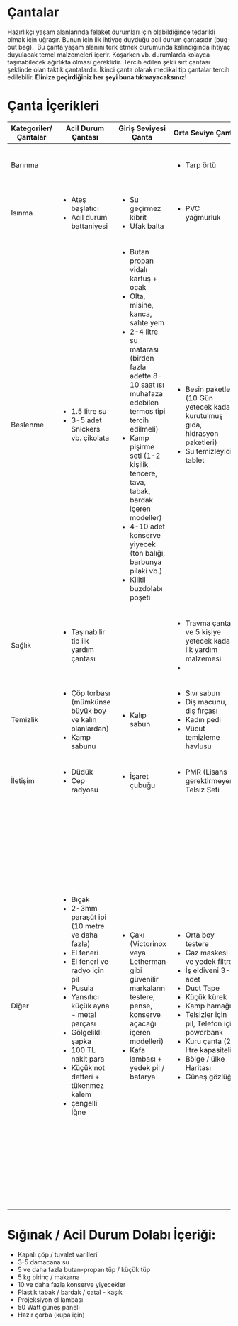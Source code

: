 # Çantalar
Hazırlıkçı yaşam alanlarında felaket durumları için olabildiğince tedarikli olmak için uğraşır.
Bunun için ilk ihtiyaç duyduğu acil durum çantasıdır (bug-out bag).  Bu çanta yaşam alanını terk etmek durumunda kalındığında ihtiyaç duyulacak temel malzemeleri içerir. Koşarken vb.  durumlarda kolayca taşınabilecek ağırlıkta olması gereklidir. Tercih edilen şekli sırt çantası şeklinde olan taktik çantalardır. İkinci çanta olarak medikal tip çantalar tercih edilebilir.
**Elinize geçirdiğiniz her şeyi buna tıkmayacaksınız!**

# Çanta İçerikleri
<table>
	<thead>
		<tr>
			<th>Kategoriler/Çantalar</th>
			<th>Acil Durum Çantası</th>
			<th>Giriş Seviyesi Çanta</th>
			<th>Orta Seviye Çanta</th>
			<th>İleri Seviye Çanta</th>
		</tr>
	</thead>
	<tbody>
		<tr>
			<td>Barınma</td>
			<td></td>
			<td></td>
			<td>
				<ul>
					<li>Tarp örtü</li>
				</ul>
			</td>
			<td>
				<ul>
					<li>Uyku tulumu</li>
					<li>çadır</li>
				</ul>
			</td>
		</tr>
		<tr>
			<td>Isınma</td>
			<td>
				<ul>
					<li>Ateş başlatıcı</li>
					<li>Acil durum battaniyesi</li>
				</ul>
			</td>
			<td>
				<ul>
					<li>Su geçirmez kibrit</li>
					<li>Ufak balta</li>
				</ul>
			</td>
			<td>
				<ul>
					<li>PVC yağmurluk</li>
				</ul>
			</td>
			<td>
				<ul>
					<li>Jel / Toz ısıtıcı paketler</li>
				</ul>
			</td>
		</tr>
		<tr>
			<td>Beslenme</td>
			<td>
				<ul>
					<li>1.5 litre su</li>
					<li>3-5 adet Snickers vb. çikolata</li>
				</ul>
			</td>
			<td>
				<ul>
					<li>Butan propan vidalı kartuş + ocak</li>
					<li>Olta, misine, kanca, sahte yem</li>
					<li>2-4 litre su matarası (birden fazla adette 8-10 saat ısı muhafaza edebilen termos tipi tercih edilmeli)</li>
					<li>Kamp pişirme seti (1-2 kişilik tencere, tava, tabak, bardak içeren modeller)</li>
					<li>4-10 adet konserve yiyecek (ton balığı, barbunya pilaki vb.)</li>
					<li>Kilitli buzdolabı poşeti</li>
				</ul>
			</td>
			<td>
				<ul>
					<li>Besin paketleri (10 Gün yetecek kadar, kurutulmuş gıda, hidrasyon paketleri)</li>
					<li>Su temizleyici tablet</li>
				</ul>
			</td>
			<td>
				<ul>
					<li>Su filtre sistemi</li>
				</ul>
			</td>
		</tr>
		<tr>
			<td>Sağlık</td>
			<td>
				<ul>
					<li>Taşınabilir tip ilk yardım çantası</li>
				</ul>
			</td>
			<td></td>
			<td>
				<ul>
					<li>Travma çantası ve 5 kişiye yetecek kadar ilk yardım malzemesi</li>
					<li></li>
				</ul>
			</td>
			<td>
				<ul>
					<li>Serum lastiği</li>
					<li>Antibiyotik / Antiseptik ilaçlar</li>
				</ul>
			</td>
		</tr>
		<tr>
			<td>Temizlik</td>
			<td>
				<ul>
					<li>Çöp torbası (mümkünse büyük boy ve kalın olanlardan)</li>
					<li>Kamp sabunu</li>
				</ul>
			</td>
			<td>
				<ul>
					<li>Kalıp sabun</li>
				</ul>
			</td>
			<td>
				<ul>
					<li>Sıvı sabun</li>
					<li>Diş macunu, diş fırçası</li>
					<li>Kadın pedi</li>
					<li>Vücut temizleme havlusu</li>
				</ul>
			</td>
			<td></td>
		</tr>
		<tr>
			<td>İletişim</td>
			<td>
				<ul>
					<li>Düdük</li>
					<li>Cep radyosu</li>
				</ul>
			</td>
			<td>
				<ul>
					<li>İşaret çubuğu</li>
				</ul>
			</td>
			<td>
				<ul>
					<li>PMR (Lisans gerektirmeyen) Telsiz Seti</li>
				</ul>
			</td>
			<td>
				<ul>
					<li>Lisanslı telsiz (VHF / UHF FM)</li>
				</ul>
			</td>
		</tr>
		<tr>
			<td>Diğer</td>
			<td>
				<ul>
					<li>Bıçak</li>
					<li>2-3mm paraşüt ipi (10 metre ve daha fazla)</li>
					<li>El feneri</li>
					<li>El feneri ve radyo için pil</li>
					<li>Pusula</li>
					<li>Yansıtıcı küçük ayna - metal parçası</li>
					<li>Gölgelikli şapka</li>
					<li>100 TL nakit para</li>
					<li>Küçük not defteri + tükenmez kalem</li>
					<li>çengelli İğne</li>
				</ul>
			</td>
			<td>
				<ul>
					<li>Çakı (Victorinox veya Letherman gibi güvenilir markaların testere, pense, konserve açacağı içeren modelleri)</li>
					<li>Kafa lambası + yedek pil / batarya</li>
				</ul>
			</td>
			<td>
				<ul>
					<li>Orta boy testere</li>
					<li>Gaz maskesi ve yedek filtre</li>
					<li>İş eldiveni 3-5 adet</li>
					<li>Duct Tape</li>
					<li>Küçük kürek</li>
					<li>Kamp hamağı</li>
					<li>Telsizler için pil, Telefon için powerbank</li>
					<li>Kuru çanta (20 litre kapasiteli)</li>
					<li>Bölge / ülke Haritası</li>
					<li>Güneş gözlüğü</li>
				</ul>
			</td>
			<td>
				<ul>
					<li>Uzun mesafe aydınlatıcı fener / kafa lambası (3000 lümen ve üzeri)</li>
					<li>GPS</li>
					<li>Bölgesel topografik haritalar</li>
					<li>Güneş paneli şarj sistemi</li>
					<li>Büyük boy balta</li>
					<li>Katlanabilir su bidonu</li>
					<li>7-10 mm statik ip (30 metre ve üzeri)</li>
					<li>2-3mm paraşüt ipi (30 metre ve üzeri)</li>
					<li>Dürbün</li>
					<li>Orta boy not defteri + renkli tükenmez kalemler</li>
					<li>Sapan</li>
					<li>Kilitli / Kilitsiz karabina (2-5 adet)</li>
					<li>Yenilebilir bitkiler klavuzu</li>
					<li>1000 TL Nakit Para</li>
				</ul>
			</td>
		</tr>
	</tbody>
</table>

# Sığınak / Acil Durum Dolabı İçeriği:
* Kapalı çöp / tuvalet varilleri
* 3-5 damacana su
* 5 ve daha fazla butan-propan tüp / küçük tüp
* 5 kg pirinç / makarna
* 10 ve daha fazla konserve yiyecekler
* Plastik tabak / bardak / çatal - kaşık
* Projeksiyon el lambası
* 50 Watt güneş paneli
* Hazır çorba (kupa için)
